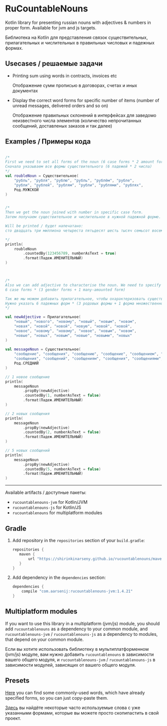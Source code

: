 # RuCountableNouns

Kotlin library for presenting russian nouns with adjectives & numbers in proper form.
Available for jvm and js targets.

Библиотека на Kotlin для представления связок
существительных, прилагательных и числительных
в правильных числовых и падежных формах.

## Usecases / решаемые задачи

+ Printing sum using words in contracts, invoices etc

  Отображение сумм прописью в договорах, счетах и иных документах
  
+ Display the correct word forms for specific number of items
  (number of unread messages, delivered orders and so on)
  
  Отображение правильных склонений в интерфейсах для заведомо
  неизвестного числа элементов (количество непрочитанных
  сообщений, доставленых заказов и так далее)

## Examples /  Примеры кода

```kotlin

/*
First we need to set all forms of the noun (6 case forms * 2 amount forms)
Сначала указываем все формы существительного (6 падежей * 2 числа)
*/
val roubleNoun = Существительное(
    "рубль", "рубля", "рублю", "рубль", "рублём", "рубле",
    "рубли", "рублей", "рублям", "рубли", "рублями", "рублях",
    Род.МУЖСКОЙ
)


/*
Then we get the noun joined with number in specific case form.
Затем получаем существительное и числительное в нужной падежной форме.

Will be printed / будет напечатано:
сто двадцать три миллиона четыреста пятьдесят шесть тысяч семьсот восемьдесят девять рублей

*/
println(
    roubleNoun
        .countedBy(123456789, numberAsText = true)
        .format(Падеж.ИМЕНИТЕЛЬНЫЙ)
)



/*
Also we can add adjective to characterise the noun. We need to specify
6 case forms * (3 gender forms + 1 many-amounted form)

Так же мы можем добавить прилагательное, чтобы охарактеризовать существительное.
Нужно указать 6 падежных форм * (3 родовых формы + 1 форма множественного числа)
*/

val newAdjective = Прилагательное(
    "новый", "нового", "новому", "новый", "новым", "новом",
    "новая", "новой", "новой", "новую", "новой", "новой",
    "новое", "новому", "новому", "новое", "новым", "новом",
    "новые", "новых", "новым", "новые", "новыми", "новых"    
)    
  
val messageNoun = Существительное(
    "сообщение", "сообщения", "сообщению", "сообщение", "сообщением", "сообщении",
    "сообщения", "сообщений", "сообщениям", "сообщения", "сообщениями", "сообщениях",
    Род.СРЕДНИЙ
)    

// 1 новое сообщение
println(
    messageNoun
        .propBy(newAdjective)
        .countedBy(1, numberAsText = false)
        .format(Падеж.ИМЕНИТЕЛЬНЫЙ)
)

// 2 новых сообщения
println(
    messageNoun
        .propBy(newAdjective)
        .countedBy(2, numberAsText = false)
        .format(Падеж.ИМЕНИТЕЛЬНЫЙ)
)

// 5 новых сообщений
println(
    messageNoun
        .propBy(newAdjective)
        .countedBy(5, numberAsText = false)
        .format(Падеж.ИМЕНИТЕЛЬНЫЙ)
)

```

---

Available artifacts / доступные пакеты:
+ `rucountablenouns-jvm` for Kotlin/JVM
+ `rucountablenouns-js` for Kotlin/JS
+ `rucountablenouns` for multiplatform modules

## Gradle 

1. Add repository in the `repositories` section of your `build.gradle`:
    ```groovy
    repositories {
       maven { 
           url "https://shirinkinarseny.github.io/rucountablenouns/maven-repo/" 
       }
    }
    ```
2. Add dependency in the `dependencies` section:
    ```groovy
    dependencies {       
        compile "com.aarsenij:rucountablenouns-jvm:1.4.21"
    }
    ```
   
## Multiplatform modules

If you want to use this library in a multiplatform (jvm/js) module,
you should add `rucountablenouns` as a dependency to your common module,
and `rucountablenouns-jvm` / `rucountablenouns-js` as a dependency to 
modules, that depend on your common module.

Если вы хотите использовать библиотеку в мультиплатформенном (jvm/js) модуле,
вам нужно добавить `rucountablenouns` в зависимости вашего общего модуля,
и `rucountablenouns-jvm` / `rucountablenouns-js` в зависимости модулей,
зависящих от вашего общего модуля.

## Presets

[Here](https://github.com/ShirinkinArseny/rucountablenouns/blob/master/src/commonTest/kotlin/com/aarsenij/rucountablenouns/Words.kt)
you can find some commonly-used words, which have already specified forms,
so you can just copy-paste them.


[Здесь](https://github.com/ShirinkinArseny/rucountablenouns/blob/master/src/commonTest/kotlin/com/aarsenij/rucountablenouns/Words.kt)
вы найдёте некоторые часто используемые слова с уже указанными формами,
которые вы можете просто скопипастить в свой проект.